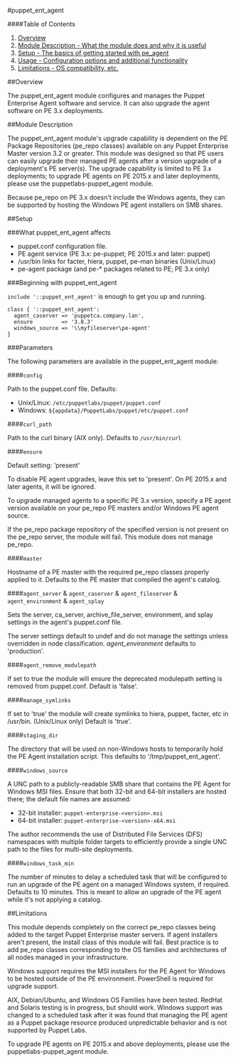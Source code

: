 #puppet\_ent\_agent

####Table of Contents

1. [Overview](#overview)
2. [Module Description - What the module does and why it is useful](#module-description)
3. [Setup - The basics of getting started with pe_agent](#setup)
4. [Usage - Configuration options and additional functionality](#usage)
5. [Limitations - OS compatibility, etc.](#limitations)

##Overview

The puppet\_ent\_agent module configures and manages the Puppet Enterprise Agent software and service.  It can also upgrade the agent software on PE 3.x deployments.

##Module Description

The puppet\_ent\_agent module's upgrade capability is dependent on the PE Package Repositories (pe_repo classes) available on any Puppet Enterprise Master version 3.2 or greater. This module was designed so that PE users can easily upgrade their managed PE agents after a version upgrade of a deployment's PE server(s). The upgrade capability is limited to PE 3.x deployments; to upgrade PE agents on PE 2015.x and later deployments, please use the puppetlabs-puppet_agent module.

Because pe_repo on PE 3.x doesn't include the Windows agents, they can be supported by hosting the Windows PE agent installers on SMB shares.

##Setup

###What puppet\_ent\_agent affects

* puppet.conf configuration file.
* PE agent service (PE 3.x: pe-puppet; PE 2015.x and later: puppet)
* /usr/bin links for facter, hiera, puppet, pe-man binaries (Unix/Linux)
* pe-agent package (and pe-\* packages related to PE; PE 3.x only)

###Beginning with puppet\_ent\_agent

`include '::puppet_ent_agent'` is enough to get you up and running.

```puppet
class { '::puppet_ent_agent':
  agent_caserver => 'puppetca.company.lan',
  ensure         => '3.8.3'
  windows_source => '\\myfileserver\pe-agent'
}
```

###Parameters

The following parameters are available in the puppet_ent_agent module:

####`config`

Path to the puppet.conf file.  Defaults:
* Unix/Linux: `/etc/puppetlabs/puppet/puppet.conf`
* Windows: `${appdata}/PuppetLabs/puppet/etc/puppet.conf`

####`curl_path`

Path to the curl binary (AIX only).  Defaults to `/usr/bin/curl`

####`ensure`

Default setting: 'present'

To disable PE agent upgrades, leave this set to 'present'.  On PE 2015.x and later agents, it will be ignored.

To upgrade managed agents to a specific PE 3.x version, specify a PE agent version available on your pe_repo PE masters and/or Windows PE agent source.

If the pe_repo package repository of the specified version is not present on the pe_repo server, the module will fail.  This module does not manage pe_repo.

####`master`

Hostname of a PE master with the required pe_repo classes properly applied to it.  Defaults to the PE master that compiled the agent's catalog.

####`agent_server` & `agent_caserver` & `agent_fileserver` & `agent_environment` & `agent_splay`

Sets the server, ca_server, archive_file_server, environment, and splay settings in the agent's puppet.conf file.

The server settings default to undef and do not manage the settings unless overridden in node classification.  *agent_environment* defaults to 'production'.

####`agent_remove_modulepath`

If set to true the module will ensure the deprecated modulepath setting is removed from puppet.conf.  Default is 'false'.

####`manage_symlinks`

If set to 'true' the module will create symlinks to hiera, puppet, facter, etc in /usr/bin. (Unix/Linux only) Default is 'true'.

####`staging_dir`

The directory that will be used on non-Windows hosts to temporarily hold the PE Agent installation script.  This defaults to '/tmp/puppet_ent_agent'.

####`windows_source`

A UNC path to a publicly-readable SMB share that contains the PE Agent for Windows MSI files.  Ensure that both 32-bit and 64-bit installers are hosted there; the default file names are assumed:
* 32-bit installer: `puppet-enterprise-<version>.msi`
* 64-bit installer: `puppet-enterprise-<version>-x64.msi`

The author recommends the use of Distributed File Services (DFS) namespaces with multiple folder targets to efficiently provide a single UNC path to the files for multi-site deployments.

####`windows_task_min`

The number of minutes to delay a scheduled task that will be configured to run an upgrade of the PE agent on a managed Windows system, if required.  Defaults to 10 minutes.  This is meant to allow an upgrade of the PE agent while it's not applying a catalog.


##Limitations

This module depends completely on the correct pe_repo classes being added to the target Puppet Enterprise master servers.  If agent installers aren't present, the install class of this module will fail.  Best practice is to add pe_repo classes corresponding to the OS families and architectures of all nodes managed in your infrastructure.

Windows support requires the MSI installers for the PE Agent for Windows to be hosted outside of the PE environment.  PowerShell is required for upgrade support.

AIX, Debian/Ubuntu, and Windows OS Families have been tested.  RedHat and Solaris testing is in progress, but should work.  Windows support was changed to a scheduled task after it was found that managing the PE agent as a Puppet package resource produced unpredictable behavior and is not supported by Puppet Labs.

To upgrade PE agents on PE 2015.x and above deployments, please use the puppetlabs-puppet_agent module.
